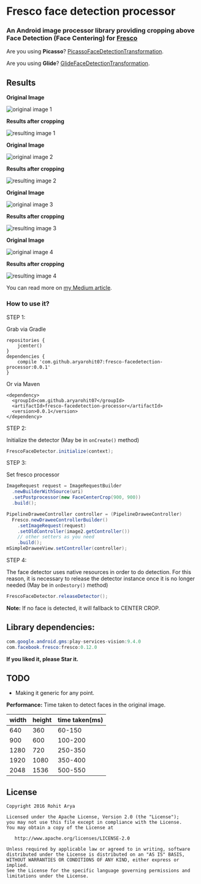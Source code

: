 
# Fresco face detection processor

### An Android image processor library providing cropping above Face Detection (Face Centering) for [Fresco](https://github.com/facebook/fresco)

Are you using **Picasso**? [PicassoFaceDetectionTransformation](https://github.com/aryarohit07/PicassoFaceDetectionTransformation).


Are you using **Glide**? [GlideFaceDetectionTransformation](https://github.com/aryarohit07/GlideFaceDetectionTransformation).

Results
------

**Original Image**

![original image 1](/images/original_image1.jpg?raw=true )

**Results after cropping**

![resulting image 1](/images/result_image1.jpg?raw=true)


**Original Image**

![original image 2](/images/original_image2.jpg?raw=true )

**Results after cropping**

![resulting image 2](/images/result_image2.jpg?raw=true)


**Original Image**

![original image 3](/images/original_image3.jpg?raw=true )

**Results after cropping**

![resulting image 3](/images/result_image3.jpg?raw=true)

**Original Image**

![original image 4](/images/original_image4.jpg?raw=true )

**Results after cropping**

![resulting image 4](/images/result_image4.jpg?raw=true)

You can read more on [my Medium article](https://medium.freecodecamp.com/face-centering-android-library-build-on-top-of-google-vision-api-f88661b97959).


### How to use it?

STEP 1:

Grab via Gradle

```
repositories {
    jcenter()
}
dependencies {
    compile 'com.github.aryarohit07:fresco-facedetection-processor:0.0.1'
}
```

Or via Maven

```
<dependency>
  <groupId>com.github.aryarohit07</groupId>
  <artifactId>fresco-facedetection-processor</artifactId>
  <version>0.0.1</version>
</dependency>
```

STEP 2:

Initialize the detector (May be in `onCreate()` method)

```java
FrescoFaceDetector.initialize(context);
```

STEP 3:

Set fresco processor


```java
ImageRequest request = ImageRequestBuilder
  .newBuilderWithSource(uri)
  .setPostprocessor(new FaceCenterCrop(900, 900))
  .build();

PipelineDraweeController controller = (PipelineDraweeController)
  Fresco.newDraweeControllerBuilder()
    .setImageRequest(request)
    .setOldController(image2.getController())
    // other setters as you need
    .build();
mSimpleDraweeView.setController(controller);
```

STEP 4:

The face detector uses native resources in order to do detection. For this reason, it is necessary to release the detector instance once it is no longer needed (May be in `onDestory()` method)

```java
FrescoFaceDetector.releaseDetector();
```

**Note:** If no face is detected, it will fallback to CENTER CROP.

Library dependencies:
------
```java
com.google.android.gms:play-services-vision:9.4.0
com.facebook.fresco:fresco:0.12.0
```

**If you liked it, please Star it.**


TODO
----
* Making it generic for any point.

**Performance:**
Time taken to detect faces in the original image.


| width | height | time taken(ms) |
|-------|--------|----------------|
|  640  |  360   |  60-150        |
|  900  |  600   |  100-200       |
|  1280 |  720   |  250-350       |
|  1920 |  1080  |  350-400       |
|  2048 |  1536  |  500-550       |

License
-------

    Copyright 2016 Rohit Arya

    Licensed under the Apache License, Version 2.0 (the "License");
    you may not use this file except in compliance with the License.
    You may obtain a copy of the License at

       http://www.apache.org/licenses/LICENSE-2.0

    Unless required by applicable law or agreed to in writing, software
    distributed under the License is distributed on an "AS IS" BASIS,
    WITHOUT WARRANTIES OR CONDITIONS OF ANY KIND, either express or implied.
    See the License for the specific language governing permissions and
    limitations under the License.
